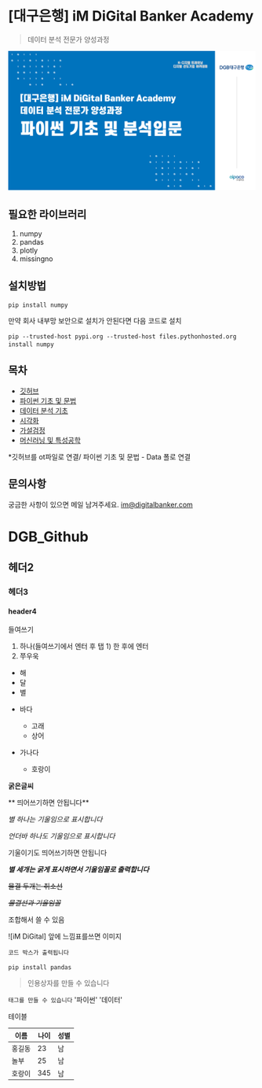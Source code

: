 # [대구은행] iM DiGital Banker Academy

> 데이터 분석 전문가 양성과정

![iM Digital](/git_image.png)

## 필요한 라이브러리
 1. numpy
 2. pandas
 3. plotly
 4. missingno

## 설치방법

```
pip install numpy
```

만약 회사 내부망 보안으로 설치가 안된다면 다음 코드로 설치

```
pip --trusted-host pypi.org --trusted-host files.pythonhosted.org install numpy
```

## 목차

 * [깃허브](/day_ot)
 * [파이썬 기초 및 문법](/data)
 * [데이터 분석 기초]()
 * [시각화]()
 * [가설검정]()
 * [머신러닝 및 특성공학]()

*깃허브를 ot파일로 연결/ 파이썬 기초 및 문법 - Data 폴로 연결

## 문의사항

궁금한 사항이 있으면 메일 남겨주세요.
im@digitalbanker.com














# DGB_Github
 
## 헤더2

### 헤더3

#### header4

들여쓰기
 1) 하나(들여쓰기에서 엔터 후 탭 1) 한 후에 엔터
 2) 쭈우욱

 - 해
 - 달
 - 별
 * 바다
    * 고래
    * 상어
  
 * 가나다
    * 호랑이

**굵은글씨**

** 띄어쓰기하면 안됩니다**

*별 하나는 기울임으로 표시합니다*

_언더바 하나도 기울임으로 표시합니다_

기울이기도 띄어쓰기하면 안됩니다

***별 세개는 굵게 표시하면서 기울임꼴로 출력합니다***

~~물결 두개는 취소선~~

~~*물결선과 기울임꼴*~~

조합해서 쓸 수 있음

![iM DiGital] 앞에 느낌표를쓰면 이미지

```
코드 박스가 출력됩니다
```

```
pip install pandas
```

> 인용상자를 만들 수 있습니다

`태그를 만들 수 있습니다`
'파이썬'
'데이터'

테이블

|이름|나이|성별|
|---|---|---|
|홍길동|23|남|
|놀부|25|남|
|호랑이|345|남|
